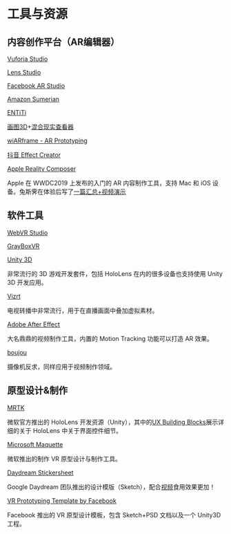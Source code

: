 # 工具与资源

## 内容创作平台（AR编辑器）

[Vuforia Studio](https://www.ptc.com/en/products/augmented-reality/vuforia-studio)

[Lens Studio](https://lensstudio.snapchat.com/)

[Facebook AR Studio](https://developers.facebook.com/products/ar-studio)

[Amazon Sumerian](https://aws.amazon.com/cn/sumerian/)

[ENTiTi](https://www.wakingapp.com/)

[画图3D](https://www.microsoft.com/store/productId/9NBLGGH5FV99)+[混合现实查看器](https://www.microsoft.com/store/productId/9NBLGGH42THS)

[wiARframe - AR Prototyping](https://www.wiarframe.com/)

[抖音 Effect Creator](https://effect.douyin.com/site/download)

[Apple Reality Composer](https://developer.apple.com/augmented-reality/reality-composer/)

Apple 在 WWDC2019 上发布的入门的 AR 内容制作工具，支持 Mac 和 iOS 设备。兔斯霁在体验后写了[一篇汇总+视频演示](https://zhuanlan.zhihu.com/p/84478984)



## 软件工具

[WebVR Studio](http://webvrstudio.com/)

[GrayBoxVR](http://grayboxvr.com/)

[Unity 3D](https://unity3d.com/cn)

非常流行的 3D 游戏开发套件，包括 HoloLens 在内的很多设备也支持使用 Unity 3D 开发应用。

[Vizrt](http://www.vizrt.com/)

电视转播中非常流行，用于在直播画面中叠加虚拟素材。

[Adobe After Effect](https://www.youtube.com/watch?v=vIEdhlS-zYA)

大名鼎鼎的视频制作工具，内置的 Motion Tracking 功能可以打造 AR 效果。

[boujou](https://www.vicon.com/products/software/boujou)

摄像机反求，同样应用于视频制作领域。


## 原型设计&制作


[MRTK](https://microsoft.github.io/MixedRealityToolkit-Unity/Documentation/GettingStartedWithTheMRTK.html)

微软官方推出的 HoloLens 开发资源（Unity），其中的[UX Building Blocks](https://microsoft.github.io/MixedRealityToolkit-Unity/Documentation/README_Interactable.html)展示详细的关于 HoloLens 中关于界面控件细节。

[Microsoft Maquette](https://www.maquette.ms/)

微软推出的制作 VR 原型设计与制作工具。

[Daydream Stickersheet](https://developers.google.com/vr/design/sticker-sheet)

Google Daydream 团队推出的设计模版（Sketch），配合[视频](https://www.youtube.com/watch?v=ES9jArHRFHQ&t=9s&list=PLOU2XLYxmsIKC8eODk_RNCWv3fBcLvMMy)食用效果更加！

[VR Prototyping Template by Facebook](http://facebook.design/vr-template)

Facebook 推出的 VR 原型设计模板，包含 Sketch+PSD 文档以及一个 Unity3D 工程。

